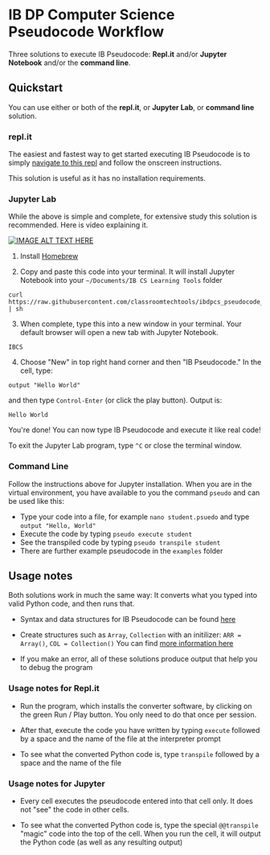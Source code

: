 # IB DP Computer Science Pseudocode Workflow

Three solutions to execute IB Pseudocode: **Repl.it** and/or **Jupyter Notebook** and/or the **command line**.

## Quickstart

You can use either or both of the **repl.it**, or **Jupyter Lab**, or **command line** solution.

### repl.it

The easiest and fastest way to get started executing IB Pseudocode is to simply [navigate to this repl](https://repl.it/@adammorris/IB-DP-Pseudocode-Practice) and follow the onscreen instructions.

This solution is useful as it has no installation requirements.

### Jupyter Lab

While the above is simple and complete, for extensive study this solution is recommended. Here is video explaining it.

[![IMAGE ALT TEXT HERE](https://img.youtube.com/vi/WDoVN0ABy2I/3.jpg)](https://www.youtube.com/watch?v=WDoVN0ABy2I)

1. Install [Homebrew](https://brew.sh/)

2. Copy and paste this code into your terminal. It will install Jupyter Notebook into your `~/Documents/IB CS Learning Tools` folder

```
curl https://raw.githubusercontent.com/classroomtechtools/ibdpcs_pseudocode_learningtools/master/fresh_install.sh | sh
```

3. When complete, type this into a new window in your terminal. Your default browser will open a new tab with Jupyter Notebook.

```
IBCS
```

4. Choose "New" in top right hand corner and then "IB Pseudocode." In the cell, type:

```
output "Hello World"
```

and then type `Control-Enter` (or click the play button). Output is:

```
Hello World
```

You're done! You can now type IB Pseudocode and execute it like real code!

To exit the Jupyter Lab program, type `^C` or close the terminal window.

### Command Line

Follow the instructions above for Jupyter installation. When you are in the virtual environment, you have available to you the command `pseudo` and can be used like this:

- Type your code into a file, for example `nano student.psuedo` and type `output "Hello, World"`
- Execute the code by typing `pseudo execute student`
- See the transpiled code by typing `pseudo transpile student`
- There are further example pseudocode in the `examples` folder


## Usage notes

Both solutions work in much the same way: It converts what you typed into valid Python code, and then runs that.

- Syntax and data structures for IB Pseudocode can be found [here](https://ib.compscihub.net/programming/pseudo-code)

- Create structures such as `Array`, `Collection` with an initilizer: `ARR = Array()`, `COL = Collection()` You can find [more information here](https://github.com/classroomtechtools/ibdpcs_pseudocode_workflow/blob/master/ib_pseudocode_python/README.md)

- If you make an error, all of these solutions produce output that help you to debug the program

### Usage notes for Repl.it

- Run the program, which installs the converter software, by clicking on the green Run / Play button. You only need to do that once per session.

- After that, execute the code you have written by typing `execute` followed by a space and the name of the file at the interpreter prompt

- To see what the converted Python code is, type `transpile` followed by a space and the name of the file

### Usage notes for Jupyter

- Every cell executes the pseudocode entered into that cell only. It does not "see" the code in other cells.

- To see what the converted Python code is, type the special `@@transpile` "magic" code into the top of the cell. When you run the cell, it will output the Python code (as well as any resulting output)
